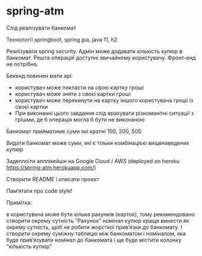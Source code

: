 # spring-atm
Cлід реалізувати банкомат

Технології springboot, spring jpa, java 11, h2

Реалізувати spring security. Адмін може додавати кількість купюр в банкомат. 
Решта операцій доступні звичайному користувачу. Фронт-енд не потрібно.

Бекенд повинен мати api:

* користувач може покласти на свою картку гроші
* користувач може зняти з своєї картки гроші
* користувач може перекинути на картку іншого користувача гроші із своєї картки
* При виконанні цього завдання слід врахувати різноманітні ситуації з грішми, де б операція могла б бути не виконаною

Банкомат прийматиме суми які кратні 100, 200, 500

Видати банкомат може суми, які є тільки комбінацією вищенаведених купюр

Задеплоїти апплікейшн на Google Cloud / AWS (deployed on heroku https://spring-atm.herokuapp.com/)

Створити README і описати проект

Пам’ятати про code style!

Примітка:

в користувача може бути кілька рахунків (карток), тому рекомендовано створити окрему сутність “Рахунок”
номінал купюр краще винести як окрему сутність, щоб не робити жорсткої прив’язки до банкомату. 
І створити окрему суміжну таблицю між банкоматом і номіналом, яка буде прив‘язувати номінал до банкомата 
і ще буде містити колонку “кількість купюр”